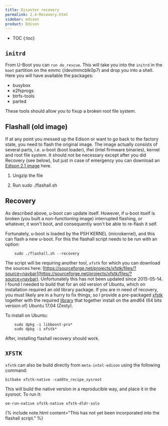 ```yaml
---
title: Disaster recovery
permalink: 2.4-Recovery.html
sidebar: edison
product: Edison
---
```

* TOC
{:toc}

## `initrd`
From U-Boot you can `run do_rescue`. This will take you into the `initrd` in the `boot` partition on the emmc (/dev/mmcblk0p7) and drop you into a shell. Here you will have available the packages:
  * busybox
  * e2fsprogs
  * btrfs-tools
  * parted

These tools should allow you to fixup a broken root file system.

## Flashall (old image)
If at any point you messed up the Edison or want to go back to the factory state, you need to flash the original image. The image actually consists of several parts, i.e. u-boot (boot loader), ifwi (intel firmware binaries), kernel and root file system. It should not be necessary except after you did Recovery (see below), but just in case of emergency you can download an [Edison 2.1 image](https://drive.google.com/open?id=0B272plWyW_YWcTlhX1IyZ0xDLUk) here.

1.  Ungzip the file

2.  Run sudo ./flashall.sh

## Recovery
As described above, u-boot can update itself. However, if u-boot itself is broken (you built a non-functioning image) interrupted flashing, or whatever, it won't boot, and consequently won't be able to re-flash it self.

Fortunately, u-boot is loaded by the PSH KERNEL (microkernel), and this can flash a new u-boot. For this the flashall script needs to be run with an option:

        sudo ./flashall.sh --recovery

The script will be requiring another tool, `xfstk` for which you can download the sources here: [https://sourceforge.net/projects/xfstk/files/?source=navbar](https://sourceforge.net/projects/xfstk/files/?source=navbar). Unfortunately this has not been updated since 2015-05-14. I found I needed to build that for an old version of Ubuntu, which on installation required an old library package. If you are in need of recovery, you must likely are in a hurry to fix things, so I provide a pre-packaged [xfstk](binaries/xfstk-downloader-0.0.0.ubuntu12.04-amd64.deb) together with the required [library](binaries/libboost-program-options1.46.1_1.46.1-7ubuntu3_amd64.deb) that together install on the amd64 (64 bits version of) Ubuntu 17.04 (Zesty).

To install on Ubuntu:

        sudo dpkg -i libboost-pro*
        sudo dpkg -i xfstk*

After, installing flashall recovery should work.

## `XFSTK`
`xfstk` can also be build directly from `meta-intel-edison` using the following command:
```
bitbake xfstk-native -caddto_recipe_sysroot
```
This will build the native version in a reproducible way, and place it in the sysroot. To run it:
```
oe-run-native xfstk-native xfstk-dldr-solo
```
{% include note.html content="This has not yet been incorporated into the flashall script." %}